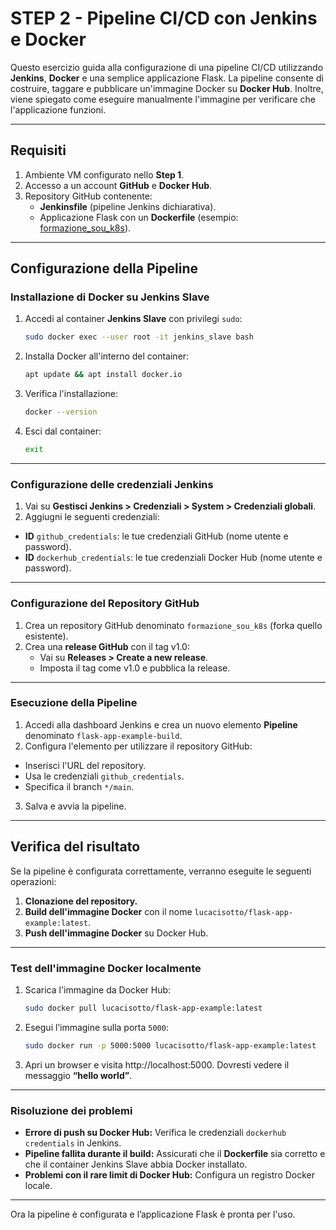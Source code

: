 # STEP 2 - Pipeline CI/CD con Jenkins e Docker

Questo esercizio guida alla configurazione di una pipeline CI/CD utilizzando **Jenkins**, **Docker** e una semplice applicazione Flask. La pipeline consente di costruire, taggare e pubblicare un'immagine Docker su **Docker Hub**. Inoltre, viene spiegato come eseguire manualmente l'immagine per verificare che l'applicazione funzioni.

---

## Requisiti

1. Ambiente VM configurato nello **Step 1**.
2. Accesso a un account **GitHub** e **Docker Hub**.
3. Repository GitHub contenente:
   - **Jenkinsfile** (pipeline Jenkins dichiarativa).
   - Applicazione Flask con un **Dockerfile** (esempio: [formazione_sou_k8s](https://github.com/lucacis8/formazione_sou_k8s)).

---

## Configurazione della Pipeline

### Installazione di Docker su Jenkins Slave

1. Accedi al container **Jenkins Slave** con privilegi `sudo`:
   ```bash
   sudo docker exec --user root -it jenkins_slave bash
   ```

2. Installa Docker all'interno del container:
   ```bash
   apt update && apt install docker.io
   ```
3. Verifica l'installazione:
   ```bash
   docker --version
   ```
   
4. Esci dal container:
   ```bash
   exit
   ```

---

### Configurazione delle credenziali Jenkins

1. Vai su **Gestisci Jenkins > Credenziali > System > Credenziali globali**.
2. Aggiugni le seguenti credenziali:
- **ID** `github_credentials`: le tue credenziali GitHub (nome utente e password).
- **ID** `dockerhub_credentials`: le tue credenziali Docker Hub (nome utente e password).

---

### Configurazione del Repository GitHub

1. Crea un repository GitHub denominato `formazione_sou_k8s` (forka quello esistente).
2. Crea una **release GitHub** con il tag v1.0:
   - Vai su **Releases > Create a new release**.
   - Imposta il tag come v1.0 e pubblica la release.

---

### Esecuzione della Pipeline

1. Accedi alla dashboard Jenkins e crea un nuovo elemento **Pipeline** denominato `flask-app-example-build`.
2. Configura l'elemento per utilizzare il repository GitHub:
- Inserisci l'URL del repository.
- Usa le credenziali `github_credentials`.
- Specifica il branch `*/main`.
3. Salva e avvia la pipeline.

---

## Verifica del risultato

Se la pipeline è configurata correttamente, verranno eseguite le seguenti operazioni:
1. **Clonazione del repository.**
2. **Build dell'immagine Docker** con il nome `lucacisotto/flask-app-example:latest`.
3. **Push dell'immagine Docker** su Docker Hub.

---

### Test dell'immagine Docker localmente

1. Scarica l'immagine da Docker Hub:
   ```bash
   sudo docker pull lucacisotto/flask-app-example:latest
   ```

2. Esegui l’immagine sulla porta `5000`:
   ```bash
   sudo docker run -p 5000:5000 lucacisotto/flask-app-example:latest
   ```

3. Apri un browser e visita http://localhost:5000. Dovresti vedere il messaggio **“hello world”**.

---

### Risoluzione dei problemi

- **Errore di push su Docker Hub:** Verifica le credenziali `dockerhub credentials` in Jenkins.
- **Pipeline fallita durante il build:** Assicurati che il **Dockerfile** sia corretto e che il container Jenkins Slave abbia Docker installato.
- **Problemi con il rare limit di Docker Hub:** Configura un registro Docker locale.

---

Ora la pipeline è configurata e l’applicazione Flask è pronta per l'uso.

